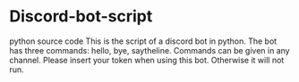# Discord-bot-script
python source code
This is the script of a discord bot in python.
The bot has three commands: hello, bye, saytheline.
Commands can be given in any channel.
Please insert your token when using this bot. Otherwise it will not run.
